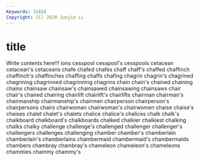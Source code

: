 ```yaml
---
Keywords: 31658
Copyright: (C) 2020 Junjie Li
---
```


# title

Write contents here!!!
ions
cesspool 
cesspool's 
cesspools 
cetacean 
cetacean's 
cetaceans 
chafe 
chafed 
chafes 
chaff
chaff's 
chaffed 
chaffinch 
chaffinch's 
chaffinches 
chaffing 
chaffs 
chafing 
chagrin 
chagrin's
chagrined 
chagrining 
chagrinned 
chagrinning 
chagrins 
chain 
chain's 
chained 
chaining 
chains
chainsaw 
chainsaw's 
chainsawed 
chainsawing 
chainsaws 
chair 
chair's 
chaired 
chairing 
chairlift
chairlift's 
chairlifts 
chairman 
chairman's 
chairmanship 
chairmanship's 
chairmen 
chairperson 
chairperson's 
chairpersons
chairs 
chairwoman 
chairwoman's 
chairwomen 
chaise 
chaise's 
chaises 
chalet 
chalet's 
chalets
chalice 
chalice's 
chalices 
chalk 
chalk's 
chalkboard 
chalkboard's 
chalkboards 
chalked 
chalkier
chalkiest 
chalking 
chalks 
chalky 
challenge 
challenge's 
challenged 
challenger 
challenger's 
challengers
challenges 
challenging 
chamber 
chamber's 
chamberlain 
chamberlain's 
chamberlains 
chambermaid 
chambermaid's 
chambermaids
chambers 
chambray 
chambray's 
chameleon 
chameleon's 
chameleons 
chammies 
chammy 
chammy's 
